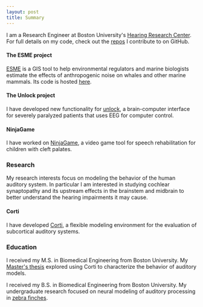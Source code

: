 ```yaml
---
layout: post
title: Summary
---
```

I am a Research Engineer at Boston University's [Hearing Research Center](http://bu.edu/hrc). For full details on my code, check out the [repos](https://github.com/gvoysey) I contribute to on GitHub.

#### The ESME project
[ESME](https://esme.bu.edu) is a GIS tool to help environmental regulators and marine biologists estimate the effects of anthropogenic noise on whales and other marine mammals.  Its code is hosted [here](https://github.com/AuditoryBiophysicsLab/ESME-Workbench).

#### The Unlock project

I have developed new functionality for [unlock](http://unlockproject.org), a brain-computer interface for severely paralyzed patients that uses EEG for computer control. 

#### NinjaGame 

I have worked on [NinjaGame](https://crowdfunding.bu.edu/project/5434508a092065263529349a/updates/1), a video game tool for speech rehabilitation for children with cleft palates.

### Research

My research interests focus on modeling the behavior of the human auditory system.  In particular I am interested in studying cochlear synaptopathy and its upstream effects in the brainstem and midbrain to better understand the hearing impairments it may cause.  

#### Corti 

I have developed [Corti](https://github.com/gvoysey/corti), a flexible modeling environment for the evaluation of subcortical auditory systems. 




### Education

I received my M.S. in Biomedical Engineering from Boston University.  My [Master's thesis](https://github.com/gvoysey/thesis) explored using Corti to characterize the behavior of auditory models. 

I received my B.S. in Biomedical Engineering from Boston University.  My undergraduate research focused on neural modeling of auditory processing  in [zebra finches](https://github.com/gvoysey/gabor-strf/tree/master/doc).


